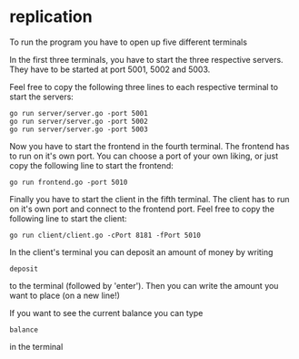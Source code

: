 # replication

To run the program you have to open up five different terminals

In the first three terminals, you have to start the three respective servers. They have to be started at port 5001, 5002 and 5003.

Feel free to copy the following three lines to each respective terminal to start the servers:

    go run server/server.go -port 5001
    go run server/server.go -port 5002
    go run server/server.go -port 5003

Now you have to start the frontend in the fourth terminal. The frontend has to run on it's own port. You can choose a port of your own liking, or just copy the following line to start the frontend:

    go run frontend.go -port 5010

Finally you have to start the client in the fifth terminal. The client has to run on it's own port and connect to the frontend port. Feel free to copy the following line to start the client:

    go run client/client.go -cPort 8181 -fPort 5010

In the client's terminal you can deposit an amount of money by writing 
    
    deposit 

to the terminal (followed by 'enter'). Then you can write the amount you want to place (on a new line!)

If you want to see the current balance you can type 
    
    balance

in the terminal
